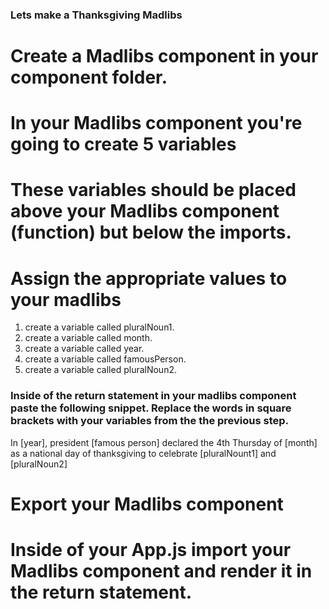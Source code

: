 ### Lets make a Thanksgiving Madlibs
# Create a Madlibs component in your component folder. 

# In your Madlibs component you're going to create 5 variables

# These variables should be placed above your Madlibs component (function) but below the imports.

# Assign the appropriate values to your madlibs

1. create a variable called pluralNoun1.
2. create a variable called month.
3. create a variable called year.
4. create a variable called famousPerson.
5. create a variable called pluralNoun2.

### Inside of the return statement in your madlibs component paste the following snippet. Replace the words in square brackets with your variables from the the previous step. 

<p>In [year], president [famous person] declared the 4th Thursday of [month] as a national day of thanksgiving to celebrate [pluralNount1] and [pluralNoun2]<p>

# Export your Madlibs component

# Inside of your App.js import your Madlibs component and render it in the return statement.



